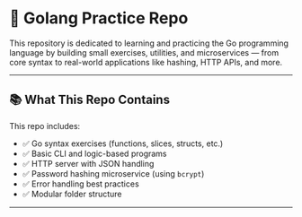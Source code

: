 # 🐹 Golang Practice Repo

This repository is dedicated to learning and practicing the Go programming language by building small exercises, utilities, and microservices — from core syntax to real-world applications like hashing, HTTP APIs, and more.

---

## 📚 What This Repo Contains

This repo includes:

- ✅ Go syntax exercises (functions, slices, structs, etc.)
- ✅ Basic CLI and logic-based programs
- ✅ HTTP server with JSON handling
- ✅ Password hashing microservice (using `bcrypt`)
- ✅ Error handling best practices
- ✅ Modular folder structure

---


